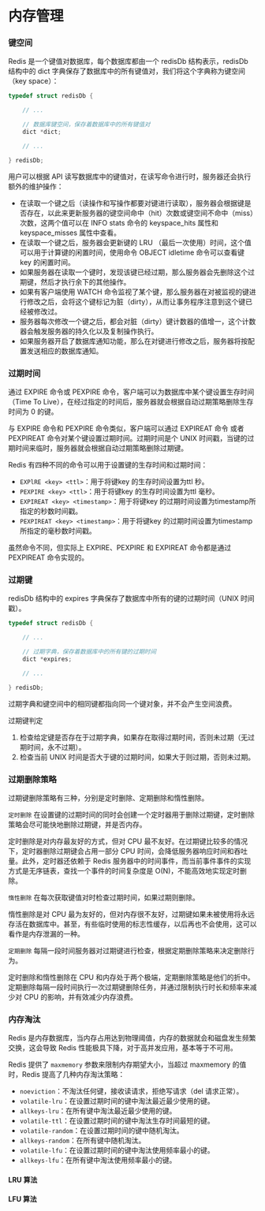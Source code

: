# 内存管理

### 键空间

Redis 是一个键值对数据库，每个数据库都由一个 redisDb 结构表示，redisDb 结构中的 dict 字典保存了数据库中的所有键值对，我们将这个字典称为键空间（key space）：

```C
typedef struct redisDb {

    // ...

    // 数据库键空间，保存着数据库中的所有键值对
    dict *dict;

    // ...

} redisDb;
```

用户可以根据 API 读写数据库中的键值对，在读写命令进行时，服务器还会执行额外的维护操作：
- 在读取一个键之后（读操作和写操作都要对键进行读取），服务器会根据键是否存在，以此来更新服务器的键空间命中（hit）次数或键空间不命中（miss）次数，这两个值可以在 INFO stats 命令的 keyspace_hits 属性和 keyspace_misses 属性中查看。
- 在读取一个键之后，服务器会更新键的 LRU （最后一次使用）时间，这个值可以用于计算键的闲置时间，使用命令 OBJECT idletime <key> 命令可以查看键 key 的闲置时间。
- 如果服务器在读取一个键时，发现该键已经过期，那么服务器会先删除这个过期键，然后才执行余下的其他操作。
- 如果有客户端使用 WATCH 命令监视了某个键，那么服务器在对被监视的键进行修改之后，会将这个键标记为脏（dirty），从而让事务程序注意到这个键已经被修改过。
- 服务器每次修改一个键之后，都会对脏（dirty）键计数器的值增一，这个计数器会触发服务器的持久化以及复制操作执行。
- 如果服务器开启了数据库通知功能，那么在对键进行修改之后，服务器将按配置发送相应的数据库通知。

### 过期时间

通过 EXPIRE 命令或 PEXPIRE 命令，客户端可以为数据库中某个键设置生存时间（Time To Live），在经过指定的时间后，服务器就会根据自动过期策略删除生存时间为 0 的键。

与 EXPIRE 命令和 PEXPIRE 命令类似，客户端可以通过 EXPIREAT 命令 或者 PEXPIREAT 命令对某个键设置过期时间。过期时间是个 UNIX 时间戳，当键的过期时间来临时，服务器就会根据自动过期策略删除过期键。

Redis 有四种不同的命令可以用于设置键的生存时间和过期时间：
- `EXPlRE <key> <ttl>`：用于将键key 的生存时间设置为ttl 秒。
- `PEXPIRE <key> <ttl>`：用于将键key 的生存时间设置为ttl 毫秒。
- `EXPIREAT <key> <timestamp>`：用于将键key 的过期时间设置为timestamp所指定的秒数时间戳。
- `PEXPIREAT <key> <timestamp>`：用于将键key 的过期时间设置为timestamp所指定的毫秒数时间戳。

虽然命令不同，但实际上 EXPlRE、PEXPIRE 和 EXPIREAT 命令都是通过 PEXPIREAT 命令实现的。

### 过期键

redisDb 结构中的 expires 字典保存了数据库中所有的键的过期时间（UNIX 时间戳）。

```C
typedef struct redisDb {

    // ...

    // 过期字典，保存着数据库中的所有键的过期时间
    dict *expires;

    // ...

} redisDb;
```

过期字典和键空间中的相同键都指向同一个键对象，并不会产生空间浪费。

过期键判定
1. 检查给定键是否存在于过期字典，如果存在取得过期时间，否则未过期（无过期时间，永不过期）。
2. 检查当前 UNIX 时间是否大于键的过期时间，如果大于则过期，否则未过期。

### 过期删除策略

过期键删除策略有三种，分别是定时删除、定期删除和惰性删除。

`定时删除` 在设置键的过期时间的同时会创建一个定时器用于删除过期键，定时删除策略会尽可能快地删除过期键，并是否内存。

定时删除是对内存最友好的方式，但对 CPU 最不友好。在过期键比较多的情况下，定时器删除过期键会占用一部分 CPU 时间，会降低服务器响应时间和吞吐量。此外，定时器还依赖于 Redis 服务器中的时间事件，而当前事件事件的实现方式是无序链表，查找一个事件的时间复杂度是 O(N)，不能高效地实现定时删除。

`惰性删除` 在每次获取键值对时检查过期时间，如果过期则删除。

惰性删除是对 CPU 最为友好的，但对内存很不友好，过期键如果未被使用将永远存活在数据库中。甚至，有些临时使用的标志性缓存，以后再也不会使用，这可以看作是内存泄漏的一种。

`定期删除` 每隔一段时间服务器对过期键进行检查，根据定期删除策略来决定删除行为。

定时删除和惰性删除在 CPU 和内存处于两个极端，定期删除策略是他们的折中。定期删除每隔一段时间执行一次过期键删除任务，并通过限制执行时长和频率来减少对 CPU 的影响，并有效减少内存浪费。

### 内存淘汰

Redis 是内存数据库，当内存占用达到物理阈值，内存的数据就会和磁盘发生频繁交换，这会导致 Redis 性能极具下降，对于高并发应用，基本等于不可用。

Redis 提供了 `maxmemory` 参数来限制内存期望大小，当超过 maxmemory 的值时，Redis 提高了几种内存淘汰策略：
- `noeviction`：不淘汰任何键，接收读请求，拒绝写请求（del 请求正常）。
- `volatile-lru`：在设置过期时间的键中淘汰最近最少使用的键。
- `allkeys-lru`：在所有键中淘汰最近最少使用的键。
- `volatile-ttl`：在设置过期时间的键中淘汰生存时间最短的键。
- `volatile-random`：在设置过期时间的键中随机淘汰。
- `allkeys-random`：在所有键中随机淘汰。
- `volatile-lfu`：在设置过期时间的键中淘汰使用频率最小的键。
- `allkeys-lfu`：在所有键中淘汰使用频率最小的键。

#### LRU 算法


#### LFU 算法
